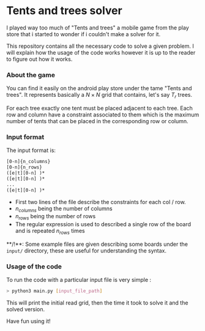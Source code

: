 # Tents and trees solver

I played way too much of "Tents and trees" a mobile game from the play store that i started
to wonder if i couldn't make a solver for it.

This repository contains all the necessary code to solve a given problem.
I will explain how the usage of the code works however it is up to the reader to figure out how it works.


### About the game

You can find it easily on the android play store under the tame "Tents and trees".
It represents basically a $N \times N$ grid that contains, let's say $T_r$ trees.

For each tree exactly one tent must be placed adjacent to each tree.
Each row and column have a constraint associated to them which is the maximum number of tents that can be placed
in the corresponding row or column.


### Input format

The input format is:

```txt
[0-n]{n_columns}
[0-n]{n_rows}
([e|t][0-n] )*
([e|t][0-n] )*
...
([e|t][0-n] )*
```

* First two lines of the file describe the constraints for each col / row.
* $n_{columns}$ being the number of columns
* $n_{rows}$ being the number of rows
* The regular expression is used to described a single row of the board and is repeated $n_{rows}$ times

**/!\**: Some example files are given describing some boards under the `input/` directory, these are useful for understanding the syntax.

### Usage of the code

To run the code with a particular input file is very simple :

```sh
> python3 main.py [input_file_path]
```

This will print the initial read grid, then the time it took to solve it and the solved version.

Have fun using it!
